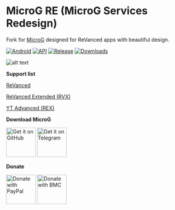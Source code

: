 # MicroG RE (MicroG Services Redesign)
Fork for [MicroG](https://github.com/microg/GmsCore) designed for ReVanced apps with beautiful design.

[![Android](https://img.shields.io/badge/Platform-Android-green.svg?style=flat-square)](https://www.android.com) [![API](https://img.shields.io/badge/API-23%2B-orange.svg?logo=android&style=flat-square)](https://developer.android.com/studio/releases/platforms) [![Release](https://img.shields.io/github/v/release/WSTxda/MicroG-RE-Releases?color=blue&label=Release&style=flat-square)](https://github.com/WSTxda/MicroG-RE-Releases/releases) [![Downloads](https://img.shields.io/github/downloads/WSTxda/ViperFX-RE-Releases/total?color=brightgrey&style=flat-square)](https://github.com/WSTxda/MicroG-RE-Releases/releases)
 
![alt text](https://raw.githubusercontent.com/WSTxda/MicroG-RE-Releases/main/Images/Banner.svg)

**Support list**

[ReVanced](https://github.com/revanced)

[ReVanced Extended (RVX)](https://github.com/inotia00/revanced-patches)

[YT Advanced (REX)](https://github.com/YT-Advanced/ReX-patches)


**Download MicroG**

[<img src="https://raw.githubusercontent.com/WSTxda/QP-Gallery-Releases/master/Images/GitHub.svg"
      alt='Get it on GitHub'
      height="80">](https://github.com/WSTxda/MicroG-RE-Releases/releases) [<img src="https://raw.githubusercontent.com/WSTxda/QP-Gallery-Releases/master/Images/Telegram.svg"
      alt='Get it on Telegram'
      height="80">](https://t.me/WSTprojects)

**Donate**

[<img src="https://raw.githubusercontent.com/WSTxda/QP-Gallery-Releases/master/Images/PayPal.svg"
      alt='Donate with PayPal'
      height="80">](https://bit.ly/2lV0E6u) [<img src="https://raw.githubusercontent.com/WSTxda/QP-Gallery-Releases/master/Images/BMC.svg"
      alt='Donate with BMC'
      height="80">](https://www.buymeacoffee.com/wstxda)
